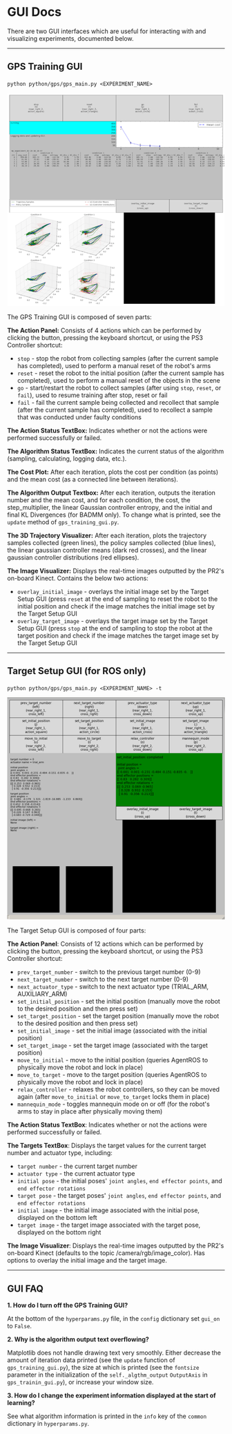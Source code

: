 GUI Docs
========

There are two GUI interfaces which are useful for interacting with and visualizing experiments, documented below.

*****

## GPS Training GUI
`python python/gps/gps_main.py <EXPERIMENT_NAME>`

![alt text](imgs/gps_training_gui.png)

The GPS Training GUI is composed of seven parts:

**The Action Panel:** Consists of 4 actions which can be performed by clicking the button, pressing the keyboard shortcut, or using the PS3 Controller shortcut:

* `stop` - stop the robot from collecting samples (after the current sample has completed), used to perform a manual reset of the robot's arms
* `reset` - reset the robot to the initial position (after the current sample has completed), used to perform a manual reset of the objects in the scene
* `go` - start/restart the robot to collect samples (after using `stop`, `reset`, or `fail`), used to resume training after stop, reset or fail
* `fail` - fail the current sample being collected and recollect that sample (after the current sample has completed), used to recollect a sample that was conducted under faulty conditions

**The Action Status TextBox:** Indicates whether or not the actions were performed successfully or failed.

**The Algorithm Status TextBox:** Indicates the current status of the algorithm (sampling, calculating, logging data, etc.).

**The Cost Plot:** After each iteration, plots the cost per condition (as points) and the mean cost (as a connected line between iterations).

**The Algorithm Output Textbox:** After each iteration, outputs the iteration number and the mean cost, and for each condition, the cost, the step_multiplier, the linear Gaussian controller entropy, and the initial and final KL Divergences (for BADMM only).
To change what is printed, see the `update` method of `gps_training_gui.py`.

**The 3D Trajectory Visualizer:** After each iteration, plots the trajectory samples collected (green lines), the policy samples collected (blue lines), the linear gaussian controller means (dark red crosses), and the linear gaussian controller distributions (red ellipses).

**The Image Visualizer:** Displays the real-time images outputted by the PR2's on-board Kinect. Contains the below two actions:
* `overlay_initial_image` - overlays the initial image set by the Target Setup GUI (press `reset` at the end of sampling to reset the robot to the initial position and check if the image matches the initial image set by the Target Setup GUI
* `overlay_target_image` - overlays the target image set by the Target Setup GUI (press `stop` at the end of sampling to stop the robot at the target position and check if the image matches the target image set by the Target Setup GUI

*****

## Target Setup GUI (for ROS only)
`python python/gps/gps_main.py <EXPERIMENT_NAME> -t`

![alt text](imgs/target_setup_gui.png)

The Target Setup GUI is composed of four parts:

**The Action Panel**: Consists of 12 actions which can be performed by clicking the button, pressing the keyboard shortcut, or using the PS3 Controller shortcut:
* `prev_target_number` - switch to the previous target number (0-9)
* `next_target_number` - switch to the next target number (0-9)
* `next_actuator_type` - switch to the next actuator type (TRIAL_ARM, AUXILIARY_ARM)
* `set_initial_position` - set the initial position (manually move the robot to the desired position and then press set)
* `set_target_position` - set the target position (manually move the robot to the desired position and then press set)
* `set_initial_image` - set the initial image (associated with the initial position)
* `set_target_image` - set the target image (associated with the target position)
* `move_to_initial` - move to the initial position (queries AgentROS to physically move the robot and lock in place)
* `move_to_target` - move to the target position (queries AgentROS to physically move the robot and lock in place)
* `relax_controller` - relaxes the robot controllers, so they can be moved again (after `move_to_initial` or `move_to_target` locks them in place)
* `mannequin_mode` - toggles mannequin mode on or off (for the robot's arms to stay in place after physically moving them)

**The Action Status TextBox**: Indicates whether or not the actions were performed successfully or failed.

**The Targets TextBox**: Displays the target values for the current target number and actuator type, including:
* `target number` - the current target number
* `actuator type` - the current actuator type
* `initial pose` - the initial poses' `joint angles`, `end effector points`, and `end effector rotations`
* `target pose` - the target poses' `joint angles`, `end effector points`, and `end effector rotations`
* `initial image` - the initial image associated with the initial pose, displayed on the bottom left
* `target image` - the target image associated with the target pose, displayed on the bottom right

**The Image Visualizer**: Displays the real-time images outputted by the PR2's on-board Kinect (defaults to the topic /camera/rgb/image_color). Has options to overlay the initial image and the target image.

*****

## GUI FAQ

**1. How do I turn off the GPS Training GUI?**

At the bottom of the `hyperparams.py` file, in the `config` dictionary set `gui_on` to `False`.

**2. Why is the algorithm output text overflowing?**

Matplotlib does not handle drawing text very smoothly. Either decrease the amount of iteration data printed (see the `update` function of `gps_training_gui.py`), the size at which is printed (see the `fontsize` parameter in the initialization of the `self._algthm_output` `OutputAxis` in `gps_trainin_gui.py`), or increase your window size.

**3. How do I change the experiment information displayed at the start of learning?**

See what algorithm information is printed in the `info` key of the `common` dictionary in `hyperparams.py`.

